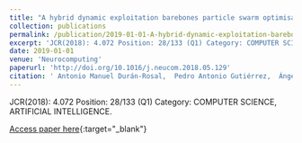```yaml
---
title: "A hybrid dynamic exploitation barebones particle swarm optimisation algorithm for time series segmentation"
collection: publications
permalink: /publication/2019-01-01-A-hybrid-dynamic-exploitation-barebones-particle-swarm-optimisation-algorithm-for-time-series-segmentation
excerpt: 'JCR(2018): 4.072 Position: 28/133 (Q1) Category: COMPUTER SCIENCE, ARTIFICIAL INTELLIGENCE.'
date: 2019-01-01
venue: 'Neurocomputing'
paperurl: 'http://doi.org/10.1016/j.neucom.2018.05.129'
citation: ' Antonio Manuel Durán-Rosal,  Pedro Antonio Gutiérrez,  Ángel Carmona-Poyato,  César Hervás-Martínez, &quot;A hybrid dynamic exploitation barebones particle swarm optimisation algorithm for time series segmentation.&quot; Neurocomputing, Vol. 353, 2019, pp. 45--55.'
---
```

JCR(2018): 4.072 Position: 28/133 (Q1) Category: COMPUTER SCIENCE, ARTIFICIAL INTELLIGENCE.

[Access paper here](http://doi.org/10.1016/j.neucom.2018.05.129){:target="_blank"}
